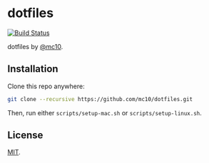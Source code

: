 # dotfiles
[![Build Status](https://travis-ci.org/mc10/dotfiles.svg?branch=master)](https://travis-ci.org/mc10/dotfiles)

dotfiles by [@mc10](https://github.com/mc10).

## Installation
Clone this repo anywhere:
```bash
git clone --recursive https://github.com/mc10/dotfiles.git
```

Then, run either `scripts/setup-mac.sh` or `scripts/setup-linux.sh`.

## License
[MIT](LICENSE).

